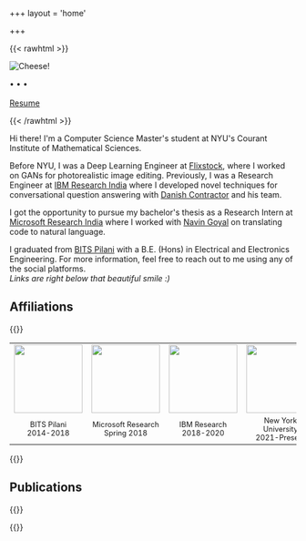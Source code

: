 +++
layout = 'home'

+++

{{< rawhtml >}}
<div class="profile-div">
<img class="profile-image" src="https://i.imgur.com/rbNi4kX.png" alt="Cheese!">
<p class="profile-links">
  <a href="https://github.com/nikhilweee"><i class="fa-brands fa-github"></i></a> • 
  <a href="https://twitter.com/nikhilweee"><i class="fa-brands fa-twitter"></i></a> • 
  <a href="https://linkedin.com/in/nikhilweee"><i class="fa-brands fa-linkedin"></i></a> • 
  <a href="mailto:nikhilweee@gmail.com"><i class="fa-solid fa-at"></i></a>
  <br/><br/><a href="/resume/">Resume</a>
</p>
</div>
{{< /rawhtml >}}

Hi there! I'm a Computer Science Master's student at NYU's Courant Institute of Mathematical Sciences.

Before NYU, I was a Deep Learning Engineer at [Flixstock](https://www.flixstock.com/), where I worked on GANs for photorealistic image editing.
Previously, I was a Research Engineer at [IBM Research India](https://research.ibm.com/labs/india/) where I developed novel techniques for conversational question answering with [Danish Contractor](https://sites.google.com/site/danishcontractor1/home) and his team.

I got the opportunity to pursue my bachelor's thesis as a Research Intern at [Microsoft Research India](https://www.microsoft.com/en-us/research/lab/microsoft-research-india/) where I worked with [Navin Goyal](https://www.microsoft.com/en-us/research/people/navingo/) on translating code to natural language.

I graduated from [BITS Pilani](https://www.bits-pilani.ac.in/) with a B.E. (Hons) in Electrical and Electronics Engineering. For more information, feel free to reach out to me using any of the social platforms.  
 _Links are right below that beautiful smile :)_

## Affiliations

{{<rawhtml>}}
<table align="center">
    <tbody>
    <tr>
        <td width="25%" align="center">
            <a href="https://www.bits-pilani.ac.in/" target="_blank">
                <img style="width:120px" src="https://i.imgur.com/mcSg2hB.png"></a>
        </td>
        <td width="25%" align="center">
            <a href="https://www.microsoft.com/en-us/research/" target="_blank">
                <img style="width:120px" src="https://i.imgur.com/lkzx6nW.jpg"></a>
        </td>
        <td width="25%" align="center">
            <a href="https://research.ibm.com/" target="_blank">
                <img style="width:120px" src="https://i.imgur.com/RmexH3t.png"></a>
        </td>
        <td width="25%" align="center">
            <a href="https://nyu.edu/" target="_blank">
                <img style="width:120px" src="https://i.imgur.com/ufM9VhW.png"></a>
        </td>
    </tr>
    <tr>
        <td width="25%" align="center"><span style="font-size: 0.8em">BITS Pilani<br>2014-2018</span></td>
        <td width="25%" align="center"><span style="font-size: 0.8em">Microsoft Research<br>Spring 2018</span></td>
        <td width="25%" align="center"><span style="font-size: 0.8em">IBM Research<br>2018-2020</span></td>
        <td width="25%" align="center"><span style="font-size: 0.8em">New York University<br>2021-Present</span></td>
    </tr>
    </tbody>
</table>
{{</rawhtml>}}

## Publications

{{<publication title="Neural Conversational QA: Learning to Reason vs Exploiting Patterns"
               authors="**Nikhil Verma**, Abhishek Sharma, Dhiraj Madan, Danish Contractor, Harshit Kumar, Sachindra Joshi"
               venue="Paper published at EMNLP 2020"
               links="[[Abstract]](https://aclanthology.org/2020.emnlp-main.589/)">}}

{{<publication title="Generating Dialog System Workspaces"
               authors="Danish Contractor, **Nikhil Verma**, Harshit Kumar and Sachindra Joshi"
               venue="Patent filed with the US Patent and Trademark Office"
               links="[[US 16/892805]](https://patents.google.com/patent/US20210383077A1/en)">}}